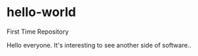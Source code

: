 # hello-world
First Time Repository


Hello everyone. It's interesting to see another side of software..

